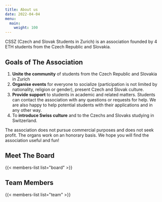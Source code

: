 ```yaml
---
title: About us
date: 2022-04-04
menu:
  main:
    weight: 100
---
```


CSSZ (Czech and Slovak Students in Zurich) is an association founded by 4 ETH students from the Czech Republic and Slovakia. 

## Goals of The Association 

1. **Unite the community** of students from the Czech Republic and Slovakia in Zurich 
2. **Organise events** for everyone to socialize (participation is not limited by nationality, religion or gender), present Czech and Slovak culture. 
3. **Provide support** to students in academic and related matters. Students can contact the association with any questions or requests for help. We are also happy to help potential students with their applications and in any other way.
4. To **introduce Swiss culture** and to the Czechs and Slovaks studying in Switzerland.

The association does not pursue commercial purposes and does not seek profit. The organs work on an honorary basis.
We hope you will find the association useful and fun!

## Meet The Board

{{< members-list list="board" >}}

## Team Members

{{< members-list list="team" >}}
